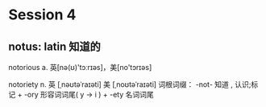 # Session 4
## notus: latin 知道的
notorious
a. 英[nə(ʊ)'tɔːrɪəs]，美[no'tɔrɪəs]

notoriety
n. 英 [ˌnəʊtəˈraɪəti]  美 [ˌnoʊtəˈraɪəti] 
词根词缀： -not- 知道 , 认识;标记 + -ory 形容词词尾( y → i ) + -ety 名词词尾
